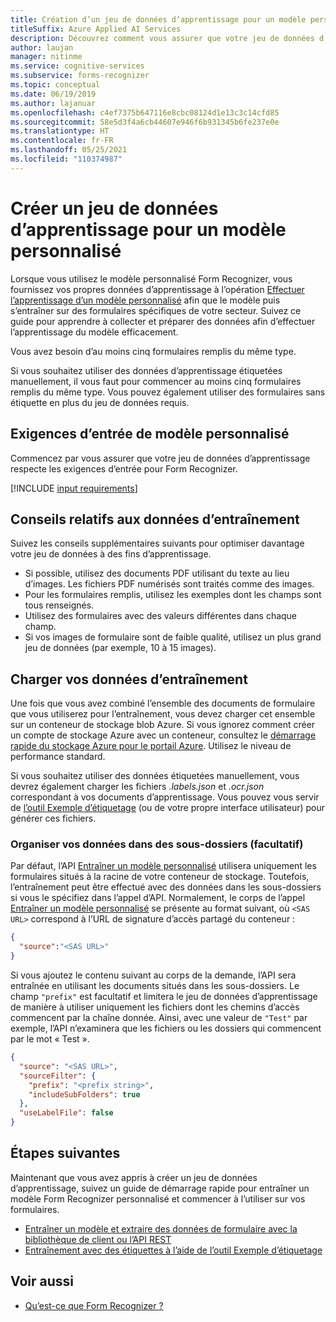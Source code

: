 ```yaml
---
title: Création d’un jeu de données d’apprentissage pour un modèle personnalisé - Form Recognizer
titleSuffix: Azure Applied AI Services
description: Découvrez comment vous assurer que votre jeu de données d’apprentissage est optimisé pour l’entraînement d’un modèle Form Recognizer.
author: laujan
manager: nitinme
ms.service: cognitive-services
ms.subservice: forms-recognizer
ms.topic: conceptual
ms.date: 06/19/2019
ms.author: lajanuar
ms.openlocfilehash: c4ef7375b647116e8cbc08124d1e13c3c14cfd85
ms.sourcegitcommit: 58e5d3f4a6cb44607e946f6b931345b6fe237e0e
ms.translationtype: HT
ms.contentlocale: fr-FR
ms.lasthandoff: 05/25/2021
ms.locfileid: "110374987"
---
```

# <a name="build-a-training-data-set-for-a-custom-model"></a>Créer un jeu de données d’apprentissage pour un modèle personnalisé

Lorsque vous utilisez le modèle personnalisé Form Recognizer, vous fournissez vos propres données d’apprentissage à l’opération [Effectuer l’apprentissage d’un modèle personnalisé](https://westus.dev.cognitive.microsoft.com/docs/services/form-recognizer-api-v2-1/operations/TrainCustomModelAsync) afin que le modèle puis s’entraîner sur des formulaires spécifiques de votre secteur. Suivez ce guide pour apprendre à collecter et préparer des données afin d’effectuer l’apprentissage du modèle efficacement.

Vous avez besoin d’au moins cinq formulaires remplis du même type.

Si vous souhaitez utiliser des données d’apprentissage étiquetées manuellement, il vous faut pour commencer au moins cinq formulaires remplis du même type. Vous pouvez également utiliser des formulaires sans étiquette en plus du jeu de données requis.

## <a name="custom-model-input-requirements"></a>Exigences d’entrée de modèle personnalisé

Commencez par vous assurer que votre jeu de données d’apprentissage respecte les exigences d’entrée pour Form Recognizer.

[!INCLUDE [input requirements](./includes/input-requirements.md)]

## <a name="training-data-tips"></a>Conseils relatifs aux données d’entraînement

Suivez les conseils supplémentaires suivants pour optimiser davantage votre jeu de données à des fins d’apprentissage.

* Si possible, utilisez des documents PDF utilisant du texte au lieu d’images. Les fichiers PDF numérisés sont traités comme des images.
* Pour les formulaires remplis, utilisez les exemples dont les champs sont tous renseignés.
* Utilisez des formulaires avec des valeurs différentes dans chaque champ.
* Si vos images de formulaire sont de faible qualité, utilisez un plus grand jeu de données (par exemple, 10 à 15 images).

## <a name="upload-your-training-data"></a>Charger vos données d’entraînement

Une fois que vous avez combiné l’ensemble des documents de formulaire que vous utiliserez pour l’entraînement, vous devez charger cet ensemble sur un conteneur de stockage blob Azure. Si vous ignorez comment créer un compte de stockage Azure avec un conteneur, consultez le [démarrage rapide du stockage Azure pour le portail Azure](../../storage/blobs/storage-quickstart-blobs-portal.md). Utilisez le niveau de performance standard.

Si vous souhaitez utiliser des données étiquetées manuellement, vous devrez également charger les fichiers *.labels.json* et *.ocr.json* correspondant à vos documents d’apprentissage. Vous pouvez vous servir de [l’outil Exemple d’étiquetage](label-tool.md) (ou de votre propre interface utilisateur) pour générer ces fichiers.

### <a name="organize-your-data-in-subfolders-optional"></a>Organiser vos données dans des sous-dossiers (facultatif)

Par défaut, l’API [Entraîner un modèle personnalisé](https://westus.dev.cognitive.microsoft.com/docs/services/form-recognizer-api-v2-1/operations/TrainCustomModelAsync) utilisera uniquement les formulaires situés à la racine de votre conteneur de stockage. Toutefois, l’entraînement peut être effectué avec des données dans les sous-dossiers si vous le spécifiez dans l’appel d’API. Normalement, le corps de l’appel [Entraîner un modèle personnalisé](https://westus.dev.cognitive.microsoft.com/docs/services/form-recognizer-api-v2-1/operations/TrainCustomModelAsync) se présente au format suivant, où `<SAS URL>` correspond à l’URL de signature d’accès partagé du conteneur :

```json
{
  "source":"<SAS URL>"
}
```

Si vous ajoutez le contenu suivant au corps de la demande, l’API sera entraînée en utilisant les documents situés dans les sous-dossiers. Le champ `"prefix"` est facultatif et limitera le jeu de données d’apprentissage de manière à utiliser uniquement les fichiers dont les chemins d’accès commencent par la chaîne donnée. Ainsi, avec une valeur de `"Test"` par exemple, l’API n’examinera que les fichiers ou les dossiers qui commencent par le mot « Test ».

```json
{
  "source": "<SAS URL>",
  "sourceFilter": {
    "prefix": "<prefix string>",
    "includeSubFolders": true
  },
  "useLabelFile": false
}
```

## <a name="next-steps"></a>Étapes suivantes

Maintenant que vous avez appris à créer un jeu de données d’apprentissage, suivez un guide de démarrage rapide pour entraîner un modèle Form Recognizer personnalisé et commencer à l’utiliser sur vos formulaires.

* [Entraîner un modèle et extraire des données de formulaire avec la bibliothèque de client ou l’API REST](./quickstarts/client-library.md)
* [Entraînement avec des étiquettes à l’aide de l’outil Exemple d’étiquetage](label-tool.md)

## <a name="see-also"></a>Voir aussi

* [Qu’est-ce que Form Recognizer ?](./overview.md)
